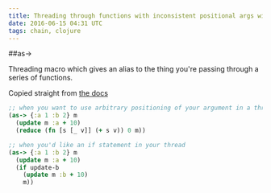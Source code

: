 ```yaml
---
title: Threading through functions with inconsistent positional args with as->
date: 2016-06-15 04:31 UTC
tags: chain, clojure
---
```


##as->

Threading macro which gives an alias to the thing you're passing through a series of functions.

Copied straight from [the docs](https://clojuredocs.org/clojure.core/as-%3E)

```clojure
;; when you want to use arbitrary positioning of your argument in a thread macro
(as-> {:a 1 :b 2} m
  (update m :a + 10)
  (reduce (fn [s [_ v]] (+ s v)) 0 m))

;; when you'd like an if statement in your thread
(as-> {:a 1 :b 2} m
  (update m :a + 10)
  (if update-b
    (update m :b + 10)
    m))
```

